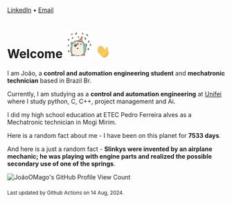 [LinkedIn](https://www.linkedin.com/in/joão-pedro-gozzoli-b95641301/) &bull;
[Email](joaopedrogozzoli@gmail.com)

# Welcome <img src="happy.gif" height="64px" /> <img src="wave.gif" height="32px" />

I am João, a  **control and automation engineering student** and **mechatronic technician** based in Brazil Br.

Currently, I am studying as a **control and automation engineering** at [Unifei](https://unifei.edu.br) where I study python, C, C++, project management and Ai.

I did my high school education at ETEC Pedro Ferreira alves as a Mechatronic technician in Mogi Mirim.

Here is a random fact about me - I have been on this planet for **7533 days**.

And here is a just a random fact -  **Slinkys were invented by an airplane mechanic; he was playing with engine parts and realized the possible secondary use of one of the springs**.

![JoãoOMago's GitHub Profile View Count](https://komarev.com/ghpvc/?username=JoaoOMago)

<sub>Last updated by Github Actions on 14 Aug, 2024.</sub>

